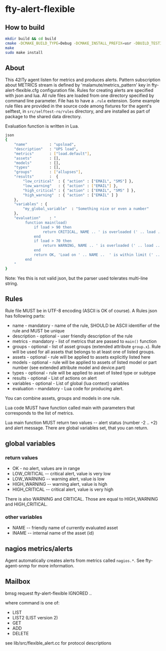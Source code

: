 # fty-alert-flexible

## How to build

```bash
mkdir build && cd build
cmake -DCMAKE_BUILD_TYPE=Debug -DCMAKE_INSTALL_PREFIX=usr -DBUILD_TESTING=On ..
make
sudo make install
```

## About

This 42ITy agent listen for metrics and produces alerts. Pattern
subscription about METRICS stream is defined by 'malamute/metrics_pattern'
key in fty-alert-flexible.cfg configuration file. Rules
for creating alerts are specified with json and lua. All rule files
are loaded from one directory specified by command line parameter.
File has to have a `.rule` extension. Some example rule files are
provided in the source code among fixtures for the agent's selftest,
in `src/selftest-ro/rules` directory, and are installed as part of
package to the shared data directory.

Evaluation function is written in Lua.

```bash
json
{
    "name"          : "upsload",
    "description"   : "UPS load",
    "metrics"       : ["load.default"],
    "assets"        : [],
    "models"        : [],
    "types"         : [],
    "groups"        : ["allupses"],
    "results"       :  {
        "low_critical"  : { "action" : ["EMAIL", "SMS"] },
        "low_warning"   : { "action" : ["EMAIL"] },
        "high_critical" : { "action" : ["EMAIL", "SMS" ] },
        "high_warning"  : { "action" : ["EMAIL" ] }
    },
    "variables" : {
        "my_global_variable"  : "Something nice or even a number"
    },
    "evaluation"    : "
         function main(load)
             if load > 90 then
                 return CRITICAL, NAME .. ' is overloaded (' .. load .. '%);
             end
             if load > 70 then
                 return WARNING, NAME .. ' is overloaded (' .. load .. '%);
             end
             return OK, 'Load on ' .. NAME ..  ' is within limit (' .. load .. '%)';
         end
    "
}
```

Note: Yes this is not valid json, but the parser used tolerates multi-line
string.

## Rules

Rule file MUST be in UTF-8 encoding (ASCII is OK of course). A Rules json has
following parts:

* name - mandatory - name of the rule, SHOULD be ASCII identifier of the
  rule and MUST be unique
* description - optional - user friendly description of the rule
* metrics - mandatory - list of metrics that are passed to `main()` function
* groups - optional - list of asset groups (extended attribute `group.x`).
  Rule will be used for all assets that belongs to at least one of listed
  groups.
* assets - optional - rule will be applied to assets explicitly listed here
* models - optional - rule will be applied to assets of listed model or
  part number (see extended attribute model and device.part)
* types - optional - rule will be applied to asset of listed type or subtype
* results - optional - List of actions on alert
* variables - optional - List of global (lua context) variables
* evaluation - mandatory - Lua code for producing alert.

You can combine assets, groups and models in one rule.

Lua code MUST have function called main with parameters that corresponds to
the list of metrics.

Lua main function MUST return two values -- alert status (number -2 .. +2) and
alert message. There are global variables set, that you can return.

## global variables
### return values

* OK - no alert, values are in range
* LOW_CRITICAL -- critical alert, value is very low
* LOW_WARNING -- warning alert, value is low
* HIGH_WARNING -- warning alert, value is high
* HIGH_CRITICAL -- critical alert, value is very high

There is also WARNING and CRITICAL. Those are equal to HIGH_WARNING and
HIGH_CRITICAL.

### other variables

* NAME -- friendly name of currently evaluated asset
* INAME -- internal name of the asset (id)

## nagios metrics/alerts

Agent automatically creates alerts from metrics called `nagios.*`.
See fty-agent-snmp for more information.

## Mailbox

bmsg request fty-alert-flexible IGNORED <command> <arg1> .. <argN>

where command is one of:
* LIST
* LIST2 (LIST version 2)
* GET
* ADD
* DELETE

see lib/src/flexible_alert.cc for protocol descriptions
